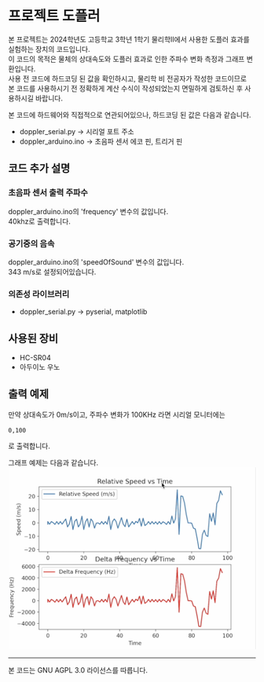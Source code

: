 # 프로젝트 도플러
본 프로젝트는 2024학년도 고등학교 3학년 1학기 물리학II에서 사용한 도플러 효과를 실험하는 장치의 코드입니다.\
이 코드의 목적은 물체의 상대속도와 도플러 효과로 인한 주파수 변화 측정과 그래프 변환입니다. \
사용 전 코드에 하드코딩 된 값을 확인하시고, 물리학 비 전공자가 작성한 코드이므로\
본 코드를 사용하시기 전 정확하게 계산 수식이 작성되었는지 면밀하게 검토하신 후 사용하시길 바랍니다.

본 코드에 하드웨어와 직접적으로 연관되어있으나, 하드코딩 된 값은 다음과 같습니다.

* doppler_serial.py -> 시리얼 포트 주소
* doppler_arduino.ino -> 초음파 센서 에코 핀, 트리거 핀

## 코드 추가 설명
### 초음파 센서 출력 주파수
doppler_arduino.ino의 'frequency' 변수의 값입니다.\
40khz로 출력합니다.

### 공기중의 음속
doppler_arduino.ino의 'speedOfSound' 변수의 값입니다.\
343 m/s로 설정되어있습니다.

### 의존성 라이브러리
* doppler_serial.py
&rightarrow; pyserial, matplotlib


## 사용된 장비
* HC-SR04
* 아두이노 우노

## 출력 예제
만약 상대속도가 0m/s이고, 주파수 변화가 100KHz 라면 시리얼 모니터에는
```
0,100
```
로 출력합니다.

그래프 예제는 다음과 같습니다.
![ex_screenshot](./img/example.png)

---------------
본 코드는 GNU AGPL 3.0 라이선스를 따릅니다.
